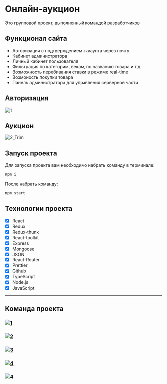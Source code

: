 # Онлайн-аукцион
<p> Это групповой проект, выполненный командой разработчиков</p>

## Функционал сайта

- Авторизация с подтверждением аккаунта через почту
- Кабинет администратора
- Личный кабинет пользователя
- Фильтрация по категорим, векам, по названию товара и т.д.
- Возможность перебивания ставки в режиме real-time
- Возмоность покупки товара
- Панель администратора для управления серверной части


## Авторизация

![1](https://user-images.githubusercontent.com/105606309/196940837-0bbcd79b-0f54-41a6-8678-6b93c0516f26.gif)

## Аукцион 

![2_Trim](https://user-images.githubusercontent.com/105606309/196946829-6dbea2e9-148d-4cb2-9476-0f5d17ed9606.gif)

## Запуск проекта

Для запуска проекта вам необходимо набрать команду в терминале:

```javascript
npm i
```

После набрать команду:

```javascript
npm start
```


## Технологии проекта

- [x] React
- [x] Redux
- [x] Redux-thunk
- [x] React-toolkit
- [x] Express
- [x] Mongoose
- [x] JSON
- [x] React-Router
- [x] Prettier
- [x] Github
- [x] TypeScript
- [x] Node.js
- [x] JavaScript

 ---

## Команда проекта

<h3>
  <a href="https://github.com/err0rby">
    <img alt="1" src="https://img.shields.io/badge/-Muhammad_Didaev-black?style=for-the-badge&logo=github&logoColor=white" />
  </a>
</h3>

<h3>
  <a href="https://github.com/MovsarTS">
    <img alt="2" src="https://img.shields.io/badge/-Movsar_Tsokaev-black?style=for-the-badge&logo=github&logoColor=white" />
  </a>
</h3>

<h3>
  <a href="https://github.com/tepsurkaevIsa">
    <img alt="3" src="https://img.shields.io/badge/-Isa_Tepsurkaev-black?style=for-the-badge&logo=github&logoColor=white" />
  </a>
</h3>

<h3>
  <a href="https://github.com/DerWaldgang">
    <img alt="4" src="https://img.shields.io/badge/-Salambek_Makhaev-black?style=for-the-badge&logo=github&logoColor=white" />
  </a>
</h3>

<h3>
  <a href="https://github.com/latar14">
    <img alt="4" src="https://img.shields.io/badge/-Ahmed_Dzhauthanov-black?style=for-the-badge&logo=github&logoColor=white" />
  </a>
</h3>
